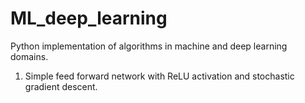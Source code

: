# ML_deep_learning
Python implementation of algorithms in machine and deep learning domains.
1. Simple feed forward network with ReLU activation and stochastic gradient descent.
